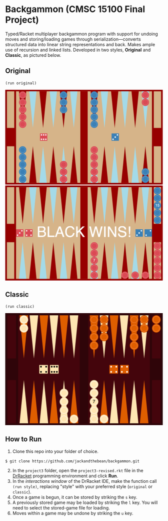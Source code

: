 # Backgammon (CMSC 15100 Final Project)
Typed/Racket multiplayer backgammon program with support for undoing moves and storing/loading games through serialization—converts structured data into linear string representations and back. Makes ample use of recursion and linked lists. Developed in two styles, **Original** and **Classic**, as pictured below.

## Original
```
(run original)
```
![Initial game, Original style](images/initial.png)
![Final game, Original style](images/final.png)

## Classic
```
(run classic)
```
![Classic style](images/classic-style.png)

## How to Run
1. Clone this repo into your folder of choice.
```
$ git clone https://github.com/jackandthebean/backgammon.git
```
2. In the `project3` folder, open the `project3-revised.rkt` file in the [DrRacket](https://download.racket-lang.org) programming environment and click **Run**.
3. In the _interactions window_ of the DrRacket IDE, make the function call `(run style)`, replacing "style" with your preferred style (`original` or `classic`).
4. Once a game is begun, it can be stored by striking the `s` key.
5. A previously stored game may be loaded by striking the `l` key. You will need to select the stored-game file for loading.
6. Moves within a game may be undone by striking the `u` key.
